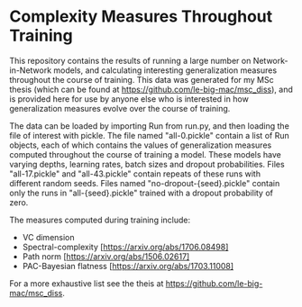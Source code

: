 # Complexity Measures Throughout Training

This repository contains the results of running a large number on Network-in-Network models, and calculating 
interesting generalization measures throughout the course of training. This data was generated for my MSc thesis 
(which can be found at https://github.com/le-big-mac/msc_diss), and is provided here for use by anyone else 
who is interested in how generalization measures evolve over the course of training.

The data can be loaded by importing Run from run.py, and then loading the file of interest with pickle. 
The file named "all-0.pickle" contain a list of Run objects, each of which contains the values of generalization measures 
computed throughout the course of training a model. These models have varying depths, learning rates, batch sizes and 
dropout probabilities. Files "all-17.pickle" and "all-43.pickle" contain repeats of these runs with different random seeds.
Files named "no-dropout-{seed}.pickle" contain only the runs in "all-{seed}.pickle" trained with a dropout probability of zero.

The measures computed during training include:

- VC dimension
- Spectral-complexity [https://arxiv.org/abs/1706.08498]
- Path norm [https://arxiv.org/abs/1506.02617]
- PAC-Bayesian flatness [https://arxiv.org/abs/1703.11008]

For a more exhaustive list see the theis at https://github.com/le-big-mac/msc_diss.
